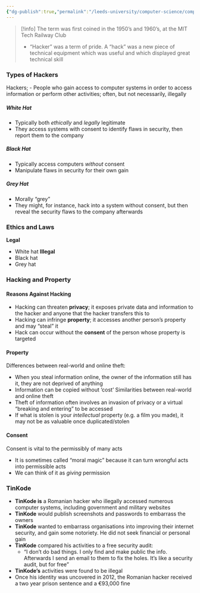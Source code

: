 ```yaml
---
{"dg-publish":true,"permalink":"/leeds-university/computer-science/compulsory-modules/professional-computing/ethics/5-hacking-and-property/"}
---
```


>[!info] 
>The term was first coined in the 1950’s and 1960’s, at the MIT Tech Railway Club
>- “Hacker” was a term of pride. A “hack” was a new piece of technical equipment which was useful and which displayed great technical skill
### Types of Hackers
Hackers;
	- People who gain access to computer systems in order to access information or perform other activities; often, but not necessarily, illegally
##### White Hat
- Typically both *ethically* and *legally* legitimate
- They access systems with consent to identify flaws in security, then report them to the company
##### Black Hat
- Typically access computers *without* consent
- Manipulate flaws in security for their own gain
##### Grey Hat
- Morally “grey”
- They might, for instance, hack into a system without consent, but then reveal the security flaws to the company afterwards
### Ethics and Laws
**Legal**
- White hat
**Illegal**
- Black hat
- Grey hat
### Hacking and Property
#### Reasons Against Hacking
- Hacking can threaten **privacy**; it exposes private data and information to the hacker and anyone that the hacker transfers this to
- Hacking can infringe **property**; it accesses another person’s property and may “steal” it
- Hack can occur without the **consent** of the person whose property is targeted
#### Property
Differences between real-world and online theft:
- When you steal information online, the owner of the information still has it, they are not deprived of anything
- Information can be copied without ‘cost’
Similarities between real-world and online theft
- Theft of information often involves an invasion of privacy or a virtual “breaking and entering” to be accessed
- If what is stolen is your *intellectual* property (e.g. a film you made), it may not be as valuable once duplicated/stolen
#### Consent
Consent is vital to the permissibly of many acts
- It is sometimes called “moral magic” because it can turn wrongful acts into permissible acts
- We can think of it as *giving* permission
### TinKode
- **TinKode is** a Romanian hacker who illegally accessed numerous computer systems, including government and military websites
- **TinKode** would publish screenshots and passwords to embarrass the owners
- **TinKode** wanted to embarrass organisations into improving their internet security, and gain some notoriety. He did not seek financial or personal gain
- **TinKode** compared his activities to a free security audit:
	- “I don’t do bad things. I only find and make public the info. Afterwards I send an email to them to fix the holes. It’s like a security audit, but for free”
- **TinKode’s** activities were found to be illegal
- Once his identity was uncovered in 2012, the Romanian hacker received a two year prison sentence and a €93,000 fine
